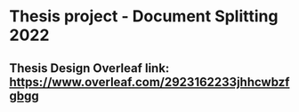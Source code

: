# Thesis project - Document Splitting 2022

## Thesis Design Overleaf link: https://www.overleaf.com/2923162233jhhcwbzfgbgg
